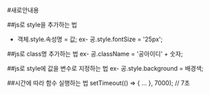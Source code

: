 #새로안내용

##js로 style을 추가하는 법
  - 객체.style.속성명 = 값;
ex- 공.style.fontSize = '25px';

##js로 class명 추가하는 법
ex- 공.className = '공아이디' + 숫자;

##js로 style에 값을 변수로 지정하는 법
ex- 공.style.background = 배경색;

##시간에 따라 함수 실행하는 법
setTimeout(() => {
    ...
}, 7000); // 7초 